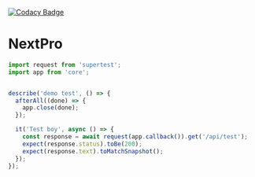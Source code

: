 [![Codacy Badge](https://api.codacy.com/project/badge/Grade/60f4004b9e174f05bca20f6669d697ec)](https://www.codacy.com/manual/smitray/nextpro?utm_source=github.com&amp;utm_medium=referral&amp;utm_content=smitray/nextpro&amp;utm_campaign=Badge_Grade)


# NextPro

```javascript
import request from 'supertest';
import app from 'core';


describe('demo test', () => {
  afterAll((done) => {
    app.close(done);
  });

  it('Test boy', async () => {
    const response = await request(app.callback()).get('/api/test');
    expect(response.status).toBe(200);
    expect(response.text).toMatchSnapshot();
  });
});
```
